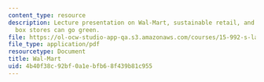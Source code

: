 ```yaml
---
content_type: resource
description: Lecture presentation on Wal-Mart, sustainable retail, and whether big
  box stores can go green.
file: https://ol-ocw-studio-app-qa.s3.amazonaws.com/courses/15-992-s-lab-laboratory-for-sustainable-business-spring-2008/4b40f38c92bf0a1ebfb68f439b81c955_lec_06.pdf
file_type: application/pdf
resourcetype: Document
title: Wal-Mart
uid: 4b40f38c-92bf-0a1e-bfb6-8f439b81c955
---
```

